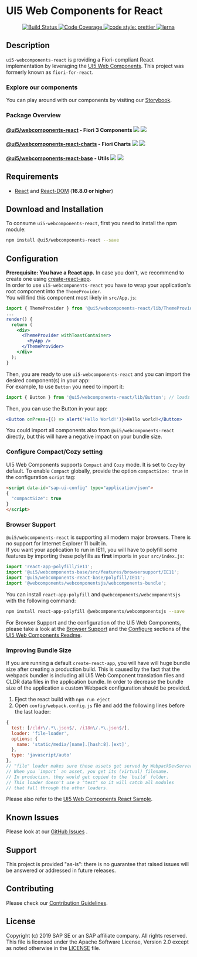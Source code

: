 <a name="top"></a>
# UI5 Web Components for React
<p align="center">
  <a href="https://travis-ci.org/SAP/ui5-webcomponents-react" target="_blank">
    <img alt="Build Status" src="https://img.shields.io/travis/SAP/ui5-webcomponents-react/master.svg">
  </a>
  <a href="https://coveralls.io/github/SAP/ui5-webcomponents-react" target="_blank">
    <img alt="Code Coverage" src="https://img.shields.io/coveralls/github/SAP/ui5-webcomponents-react/master.svg">
  </a>
  <!-- <a href="https://sap-ea.slack.com/messages/CEN48B210" target="_blank">
    <img alt="Slack Badge" src="https://badgen.net/badge/slack/ui5-webcomponents-react/orange?icon=slack">
  </a> -->
  <a href="https://github.com/prettier/prettier" target="_blank">
    <img alt="code style: prettier" src="https://img.shields.io/badge/code_style-prettier-ff69b4.svg"> 
  </a>
  <a href="https://lernajs.io/" target="_blank">
  <img alt="lerna" src="https://img.shields.io/badge/maintained%20with-lerna-cc00ff.svg">
  </a>

</p>

<!-- *********************************************************************** -->
<a name="description"></a>
## Description

`ui5-webcomponents-react` is providing a Fiori-compliant React implementation by leveraging the [UI5 Web Components](https://github.com/SAP/ui5-webcomponents). This project was formerly known as `fiori-for-react`.

### Explore our components
You can play around with our components by visiting our [Storybook](https://sap.github.io/ui5-webcomponents-react/).

### Package Overview

#### [@ui5/webcomponents-react](https://github.com/SAP/ui5-webcomponents-react/tree/master/packages/main) - Fiori 3 Components [![](https://img.shields.io/npm/v/@ui5/webcomponents-react/latest.svg)](https://www.npmjs.com/package/@ui5/webcomponents-react) [![](https://img.shields.io/npm/v/@ui5/webcomponents-react/next.svg)](https://www.npmjs.com/package/@ui5/webcomponents-react)
<!-- ![https://bundlephobia.com/result?p=@ui5/webcomponents-react](https://img.shields.io/bundlephobia/min/@ui5/webcomponents-react.svg?label=size) --> 
<!-- ![https://bundlephobia.com/result?p=@ui5/webcomponents-react](https://img.shields.io/bundlephobia/minzip/@ui5/webcomponents-react.svg?label=gzip%20size) -->

#### [@ui5/webcomponents-react-charts](https://github.com/SAP/ui5-webcomponents-react/tree/master/packages/charts) - Fiori Charts  [![](https://img.shields.io/npm/v/@ui5/webcomponents-react-charts/latest.svg)](https://www.npmjs.com/package/@ui5/webcomponents-react-charts) [![](https://img.shields.io/npm/v/@ui5/webcomponents-react-charts/next.svg)](https://www.npmjs.com/package/@ui5/webcomponents-react-charts)
<!-- ![https://bundlephobia.com/result?p=@ui5/webcomponents-react-charts](https://img.shields.io/bundlephobia/min/@ui5/webcomponents-react-charts.svg?label=size)  -->
<!-- ![https://bundlephobia.com/result?p=@ui5/webcomponents-react-charts](https://img.shields.io/bundlephobia/minzip/@ui5/webcomponents-react-charts.svg?label=gzip%20size) -->

#### [@ui5/webcomponents-react-base](https://github.com/SAP/ui5-webcomponents-react/tree/master/packages/base) - Utils [![](https://img.shields.io/npm/v/@ui5/webcomponents-react-base/latest.svg)](https://www.npmjs.com/package/@ui5/webcomponents-react-base) [![](https://img.shields.io/npm/v/@ui5/webcomponents-react-base/next.svg)](https://www.npmjs.com/package/@ui5/webcomponents-react-base)
<!-- ![https://bundlephobia.com/result?p=@ui5/webcomponents-react-base](https://img.shields.io/bundlephobia/min/@ui5/webcomponents-react-base.svg?label=size) --> 
<!-- ![https://bundlephobia.com/result?p=@ui5/webcomponents-react-base](https://img.shields.io/bundlephobia/minzip/@ui5/webcomponents-react-base.svg?label=gzip%20size) -->


<!-- *********************************************************************** -->
<a name="requirements"></a>
## Requirements

- [React](https://www.npmjs.com/package/react) and [React-DOM](https://www.npmjs.com/package/react-dom) (**16.8.0 or higher**)

<!-- *********************************************************************** -->
<a name="download"></a>
## Download and Installation

To consume `ui5-webcomponents-react`, first you need to install the npm module:
```sh
npm install @ui5/webcomponents-react --save
```

<!-- *********************************************************************** -->
<a name="configuration"></a>
## Configuration

**Prerequisite: You have a React app.** In case you don't, we recommend to create one using [create-react-app](https://facebook.github.io/create-react-app/).<br/>
In order to use `ui5-webcomponents-react` you have to wrap your application's root component into the `ThemeProvider`.<br/>
You will find this component most likely in `src/App.js`: 
```jsx
import { ThemeProvider } from '@ui5/webcomponents-react/lib/ThemeProvider';
...
render() {
  return (
    <div>
      <ThemeProvider withToastContainer>
        <MyApp />
      </ThemeProvider>
    </div>
  );
}
```

Then, you are ready to use `ui5-webcomponents-react` and you can import the desired component(s) in your app:<br />
For example, to use ```Button``` you need to import it:

```jsx
import { Button } from '@ui5/webcomponents-react/lib/Button'; // loads ui5-button wrapped in a ui5-webcomponents-react component
```

Then, you can use the Button in your app:

```jsx
<Button onPress={() => alert('Hello World!')}>Hello world!</Button>
```

You could import all components also from `@ui5/webcomponents-react` directly, but this will have a negative impact on your bundle size.

### Configure Compact/Cozy setting
UI5 Web Components supports ```Compact``` and ```Cozy``` mode. It is set to ```Cozy``` by default. To enable ```Compact``` globally, provide the option ```compactSize: true``` in the configuration ```script``` tag:

```html
<script data-id="sap-ui-config" type="application/json">
{
  "compactSize": true
}
</script>
```

### Browser Support
`@ui5/webcomponents-react` is supporting all modern major browsers. There is no support for Internet Explorer 11 built in.<br />
If you want your application to run in IE11, you will have to polyfill some features by importing these polyfills as **first** imports in your `src/index.js`:
```js
import 'react-app-polyfill/ie11';
import '@ui5/webcomponents-base/src/features/browsersupport/IE11';
import '@ui5/webcomponents-react-base/polyfill/IE11';
import '@webcomponents/webcomponentsjs/webcomponents-bundle';
```
You can install `react-app-polyfill` and `@webcomponents/webcomponentsjs` with the following command:
```bash
npm install react-app-polyfill @webcomponents/webcomponentsjs --save
```

For Browser Support and the configuration of the UI5 Web Components, please take a look at the 
 [Browser Support](https://github.com/SAP/ui5-webcomponents#browser-support) and the
 [Configure](https://github.com/SAP/ui5-webcomponents#browser-support) sections of the 
 [UI5 Web Components Readme](https://github.com/SAP/ui5-webcomponents#ui5-web-components).
 
### Improving Bundle Size
If you are running a default `create-react-app`, you will have will huge bundle size after creating a production build. 
This is caused by the fact that the webpack bundler is including all UI5 Web Component translation files and CLDR data files in the application bundle. 
In order to decrease the bundle size of the application a custom Webpack configuration should be provided.
1. Eject the react build with ```npm run eject```
2. Open ```config/webpack.config.js``` file and add the following lines before the last loader:
```js
{
  test: [/cldr\/.*\.json$/, /i18n\/.*\.json$/],
  loader: 'file-loader',
  options: {
    name: 'static/media/[name].[hash:8].[ext]',
  },
  type: 'javascript/auto'
},
// "file" loader makes sure those assets get served by WebpackDevServer.
// When you `import` an asset, you get its (virtual) filename.
// In production, they would get copied to the `build` folder.
// This loader doesn't use a "test" so it will catch all modules
// that fall through the other loaders.
```
Please also refer to the [UI5 Web Components React Sample](https://github.com/SAP/ui5-webcomponents-sample-react#configure-react-build).

<!-- *********************************************************************** -->
<a name="issues"></a>
## Known Issues

Please look at our [GitHub Issues](https://github.com/SAP/ui5-webcomponents-react/issues) .



<!-- *********************************************************************** -->
<a name="support"></a>
## Support

This project is provided "as-is": there is no guarantee that raised issues will be answered or addressed in future releases.

<!-- *********************************************************************** -->
<a name="contributing"></a>
## Contributing
Please check our [Contribution Guidelines](/CONTRIBUTING.md).

<!-- *********************************************************************** -->
## License
Copyright (c) 2019 SAP SE or an SAP affiliate company. All rights reserved.
This file is licensed under the Apache Software License, Version 2.0 except as noted otherwise in the [LICENSE](/LICENSE) file.
